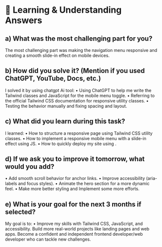# 🧠 Learning & Understanding Answers


## a) What was the most challenging part for you?

The most challenging part was making the navigation menu responsive and creating a smooth slide-in effect on mobile devices.

## b) How did you solve it? (Mention if you used ChatGPT, YouTube, Docs, etc.)

I solved it by using chatgpt Ai tool:
• Using ChatGPT to help me write the Tailwind classes and JavaScript for the mobile menu toggle.
• Referring to the official Tailwind CSS documentation for responsive utility classes.
• Testing the behavior manually and fixing spacing and layout.


## c) What did you learn during this task?

I learned:
• How to structure a responsive page using Tailwind CSS utility classes.
• How to implement a responsive mobile menu with a slide-in effect using JS.
• How to quickly deploy my site using .


## d) If we ask you to improve it tomorrow, what would you add?

• Add smooth scroll behavior for anchor links.
• Improve accessibility (aria-labels and focus styles).
• Animate the hero section for a more dynamic feel.
• Make more better styling and Implement some more efforts.

## e) What is your goal for the next 3 months if selected?

My goal is to: 
• Improve my skills with Tailwind CSS, JavaScript, and accessibility. Build more real-world projects like landing pages and web apps. Become a confident and independent frontend developer/web developer who can tackle new challenges.
